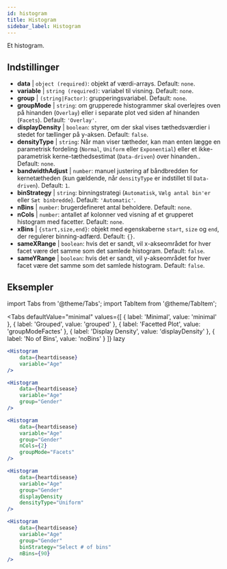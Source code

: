 ```yaml
---
id: histogram
title: Histogram
sidebar_label: Histogram
---
```


Et histogram.

## Indstillinger

* __data__ | `object (required)`: objekt af værdi-arrays. Default: `none`.
* __variable__ | `string (required)`: variabel til visning. Default: `none`.
* __group__ | `(string|Factor)`: grupperingsvariabel. Default: `none`.
* __groupMode__ | `string`: om grupperede histogrammer skal overlejres oven på hinanden (`Overlay`) eller i separate plot ved siden af hinanden (`Facets`). Default: `'Overlay'`.
* __displayDensity__ | `boolean`: styrer, om der skal vises tæthedsværdier i stedet for tællinger på y-aksen. Default: `false`.
* __densityType__ | `string`: Når man viser tætheder, kan man enten lægge en parametrisk fordeling (`Normal`, `Uniform` eller `Exponential`) eller et ikke-parametrisk kerne-tæthedsestimat (`Data-driven`) over hinanden.. Default: `none`.
* __bandwidthAdjust__ | `number`: manuel justering af båndbredden for kernetætheden (kun gældende, når `densityType` er indstillet til `Data-driven`). Default: `1`.
* __binStrategy__ | `string`: binningstrategi (`Automatisk`, `Vælg antal bin'er` eller `Sæt binbredde`). Default: `'Automatic'`.
* __nBins__ | `number`: brugerdefineret antal beholdere. Default: `none`.
* __nCols__ | `number`: antallet af kolonner ved visning af et grupperet histogram med facetter. Default: `none`.
* __xBins__ | `{start,size,end}`: objekt med egenskaberne `start`, `size` og `end`, der regulerer binning-adfærd. Default: `{}`.
* __sameXRange__ | `boolean`: hvis det er sandt, vil x-akseområdet for hver facet være det samme som det samlede histogram. Default: `false`.
* __sameYRange__ | `boolean`: hvis det er sandt, vil y-akseområdet for hver facet være det samme som det samlede histogram. Default: `false`.


## Eksempler

import Tabs from '@theme/Tabs';
import TabItem from '@theme/TabItem';

<Tabs
    defaultValue="minimal"
    values={[
        { label: 'Minimal', value: 'minimal' },
        { label: 'Grouped', value: 'grouped' },
        { label: 'Facetted Plot', value: 'groupModeFactes' },
        { label: 'Display Density', value: 'displayDensity' },
        { label: 'No of Bins', value: 'noBins' }
    ]}
    lazy
>

<TabItem value="minimal">

```jsx live
<Histogram 
    data={heartdisease} 
    variable="Age"
/>
```

</TabItem>

<TabItem value="grouped">

```jsx live
<Histogram 
    data={heartdisease} 
    variable="Age"
    group="Gender"
/>
```

</TabItem>

<TabItem value="groupModeFactes">

```jsx live
<Histogram 
    data={heartdisease} 
    variable="Age"
    group="Gender"
    nCols={2}
    groupMode="Facets"
/>
```

</TabItem>

<TabItem value="displayDensity">

```jsx live
<Histogram 
    data={heartdisease} 
    variable="Age"
    group="Gender"
    displayDensity 
    densityType="Uniform"
/>
```

</TabItem>

<TabItem value="noBins">

```jsx live
<Histogram 
    data={heartdisease} 
    variable="Age"
    group="Gender"
    binStrategy="Select # of bins"
    nBins={90}
/>
```

</TabItem>

</Tabs>
